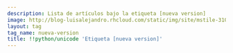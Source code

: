 ```yaml
---
description: Lista de artículos bajo la etiqueta [nueva version]
image: http://blog-luisalejandro.rhcloud.com/static/img/site/mstile-310x310.png
layout: tag
tag_name: nueva-version
title: !!python/unicode 'Etiqueta [nueva version]'
---
```

